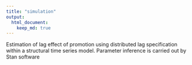 ```yaml
---
title: "simulation"
output: 
  html_document:
    keep_md: true
---
```




Estimation of lag effect of promotion using distributed lag specification within a structural time series model. Parameter inference is carried out by Stan software
